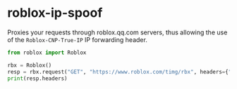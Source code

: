 # roblox-ip-spoof
Proxies your requests through roblox.qq.com servers, thus allowing the use of the `Roblox-CNP-True-IP` IP forwarding header.
 
```python
from roblox import Roblox

rbx = Roblox()
resp = rbx.request("GET", "https://www.roblox.com/timg/rbx", headers={"Roblox-CNP-True-IP": "1.1.1.1"})
print(resp.headers)
```
